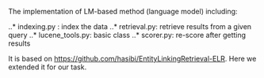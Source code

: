 The implementation of LM-based method (language model) including:

..* indexing.py : index the data
..* retrieval.py: retrieve results from a given query
..* lucene_tools.py: basic class
..* scorer.py: re-score after getting results

It is based on https://github.com/hasibi/EntityLinkingRetrieval-ELR. Here we extended it for our task.

